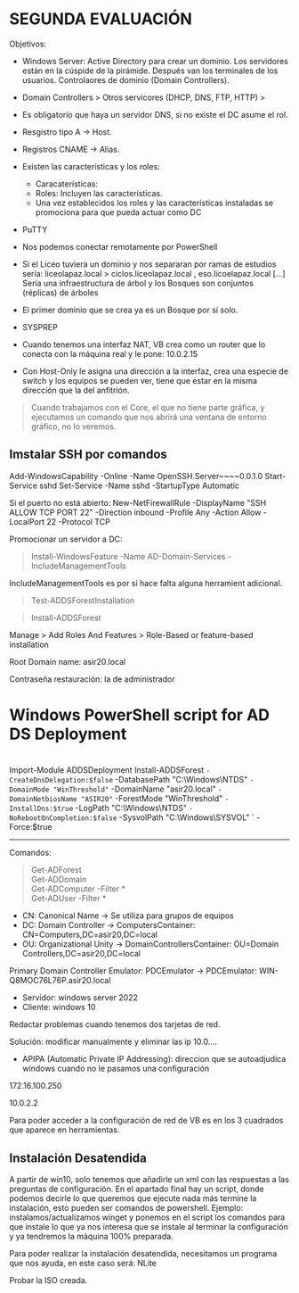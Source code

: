 # SEGUNDA EVALUACIÓN

Objetivos: 
- Windows Server: Active Directory para crear un dominio. Los servidores están en la cúspide de la pirámide. Después van los terminales de los usuarios. Controlaores de dominio (Domain Controllers).
- Domain Controllers > Otros servicores (DHCP, DNS, FTP, HTTP) > 
- Es obligatorio que haya un servidor DNS, si no existe el DC asume el rol.
- Resgistro tipo A -> Host.
- Registros CNAME -> Alias.
- Existen las características y los roles:
    - Caracaterísticas: 
    - Roles: Incluyen las características.
    - Una vez establecidos los roles y las características instaladas se promociona para que pueda actuar como DC

- PuTTY
- Nos podemos conectar remotamente por PowerShell
- Si el Liceo tuviera un dominio y nos separaran por ramas de estudios sería: liceolapaz.local > ciclos.liceolapaz.local , eso.licoelapaz.local [...] Sería una infraestructura de árbol y los Bosques son conjuntos (réplicas) de árboles
- El primer dominio que se crea ya es un Bosque por sí solo.
- SYSPREP
- Cuando tenemos una interfaz NAT, VB crea como un router que lo conecta con la máquina real y le pone: 10.0.2.15
- Con Host-Only le asigna una dirección a la interfaz, crea una especie de switch y los equipos se pueden ver, tiene que estar en la misma dirección que la del anfitrión.

> Cuando trabajamos con el Core, el que no tiene parte gráfica, y ejecutamos un comando que nos abrirá una ventana de entorno gráfico, no lo veremos.

## Imstalar SSH por comandos

Add-WindowsCapability -Online -Name OpenSSH.Server~~~~0.0.1.0
Start-Service sshd
Set-Service -Name sshd -StartupType Automatic

Si el puerto no está abierto:
New-NetFirewallRule -DisplayName "SSH ALLOW TCP PORT 22" -Direction inbound -Profile Any -Action Allow -LocalPort 22 -Protocol TCP

Promocionar un servidor a DC:

> Install-WindowsFeature -Name AD-Domain-Services -IncludeManagementTools
  
IncludeManagementTools es por si hace falta alguna herramient adicional.
  
> Test-ADDSForestInstallation   

> Install-ADDSForest 

         


Manage > Add Roles And Features > Role-Based or feature-based installation

Root Domain name: asir20.local

Contraseña restauración: la de administrador

#
# Windows PowerShell script for AD DS Deployment
#

Import-Module ADDSDeployment
Install-ADDSForest `
-CreateDnsDelegation:$false `
-DatabasePath "C:\Windows\NTDS" `
-DomainMode "WinThreshold" `
-DomainName "asir20.local" `
-DomainNetbiosName "ASIR20" `
-ForestMode "WinThreshold" `
-InstallDns:$true `
-LogPath "C:\Windows\NTDS" `
-NoRebootOnCompletion:$false `
-SysvolPath "C:\Windows\SYSVOL" `
-Force:$true

---------------------------------------------------------------------------------------------------------------

Comandos:    
   
> Get-ADForest       
> Get-ADDomain   
> Get-ADComputer -Filter *     
> Get-ADUser -Filter *   

- CN: Canonical Name -> Se utiliza para grupos de equipos
- DC: Domain Controller -> ComputersContainer: CN=Computers,DC=asir20,DC=local
- OU: Organizational Unity -> DomainControllersContainer: OU=Domain Controllers,DC=asir20,DC=local


Primary Domain Controller Emulator: PDCEmulator -> PDCEmulator: WIN-Q8MOC76L76P.asir20.local


- Servidor: windows server 2022
- Cliente: windows 10

Redactar problemas cuando tenemos dos tarjetas de red.

Solución: modificar manualmente y eliminar las ip 10.0....

- APIPA (Automatic Private IP Addressing): direccion que se autoadjudica windows cuando no le pasamos una configuración 


172.16.100.250

10.0.2.2

Para poder acceder a la configuración de red de VB es en los 3 cuadrados que aparece en herramientas.

## Instalación Desatendida

A partir de win10, solo tenemos que añadirle un xml con las respuestas a las preguntas de configuración.
En el apartado final hay un script, donde podemos decirle lo que queremos que ejecute nada más termine la instalación, esto pueden ser comandos de powershell. Ejemplo: instalamos/actualizamos winget y ponemos en el script los comandos para que instale lo que ya nos interesa que se instale al terminar la configuración y ya tendremos la máquina 100% preparada.

Para poder realizar la instalación desatendida, necesitamos un programa que nos ayuda, en este caso será: NLite

Probar la ISO creada.